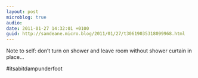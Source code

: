 ```yaml
---
layout: post
microblog: true
audio: 
date: 2011-01-27 14:32:01 +0100
guid: http://samdeane.micro.blog/2011/01/27/t30619035318099968.html
---
```

Note to self: don’t turn on shower and leave room without shower curtain in place…

#itsabitdampunderfoot

